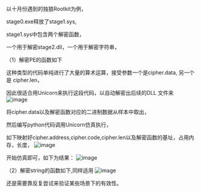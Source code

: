 


以十月份遇到的独狼Rootkit为例，

stage0.exe释放了stage1.sys,

stage1.sys中包含两个解密函数，

一个用于解密stage2.dll，一个用于解密字符串，



（1）解密PE的函数如下

这种类型的代码单纯进行了大量的算术运算，接受参数一个是cipher.data, 另一个是 cipher.len，

因此很适合用Unicorn来执行这段代码，以自动解密出后续的DLL 文件来
![image](https://github.com/WHOLETTHEDOG-OUT/MalwareAnalysisSkills/blob/main/1.Unicorn%E5%9C%A8%E6%A0%B7%E6%9C%AC%E5%88%86%E6%9E%90%E7%8B%AC%E7%8B%BCRootkit%E6%97%B6%E7%9A%84%E5%BA%94%E7%94%A8/img/DecryptFunc.code.png)


将cipher.data以及解密函数对应的二进制数据从样本中取出，

然后编写python代码调用Unicorn仿真执行，

如下映射好cipher.address,cipher.code,cipher.len以及解密函数的基址，占用内存，长度，
![image](https://github.com/WHOLETTHEDOG-OUT/MalwareAnalysisSkills/blob/main/1.Unicorn%E5%9C%A8%E6%A0%B7%E6%9C%AC%E5%88%86%E6%9E%90%E7%8B%AC%E7%8B%BCRootkit%E6%97%B6%E7%9A%84%E5%BA%94%E7%94%A8/img/DecryptPE.png)

开始仿真即可，如下为结果：
![image](https://github.com/WHOLETTHEDOG-OUT/MalwareAnalysisSkills/blob/main/1.Unicorn%E5%9C%A8%E6%A0%B7%E6%9C%AC%E5%88%86%E6%9E%90%E7%8B%AC%E7%8B%BCRootkit%E6%97%B6%E7%9A%84%E5%BA%94%E7%94%A8/img/pe.png)


（2）解密string的函数如下,同样适用
![image](https://github.com/WHOLETTHEDOG-OUT/MalwareAnalysisSkills/blob/main/1.Unicorn%E5%9C%A8%E6%A0%B7%E6%9C%AC%E5%88%86%E6%9E%90%E7%8B%AC%E7%8B%BCRootkit%E6%97%B6%E7%9A%84%E5%BA%94%E7%94%A8/img/DecryptStringCode.png)








还是需要靠反复尝试来验证某些场景下的有效性。




